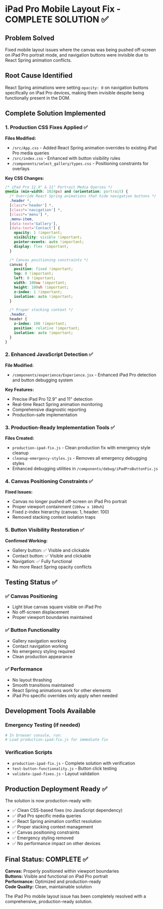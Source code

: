 # iPad Pro Mobile Layout Fix - COMPLETE SOLUTION ✅

## Problem Solved

Fixed mobile layout issues where the canvas was being pushed off-screen on iPad Pro portrait mode, and navigation buttons were invisible due to React Spring animation conflicts.

## Root Cause Identified

React Spring animations were setting `opacity: 0` on navigation buttons specifically on iPad Pro devices, making them invisible despite being functionally present in the DOM.

## Complete Solution Implemented

### 1. Production CSS Fixes Applied ✅

**Files Modified:**

- `/src/App.css` - Added React Spring animation overrides to existing iPad Pro media queries
- `/src/index.css` - Enhanced with button visibility rules
- `/components/select_gallery/types.css` - Positioning constraints for overlays

**Key CSS Changes:**

```css
/* iPad Pro 12.9" & 11" Portrait Media Queries */
@media (min-width: 1024px) and (orientation: portrait) {
  /* Override React Spring animations that hide navigation buttons */
  .header *,
  [class*='header'] *,
  [class*='navigation'] *,
  [class*='menu'] *,
  .menu-item,
  [data-text='Gallery'],
  [data-text='Contact'] {
    opacity: 1 !important;
    visibility: visible !important;
    pointer-events: auto !important;
    display: flex !important;
  }

  /* Canvas positioning constraints */
  canvas {
    position: fixed !important;
    top: 0 !important;
    left: 0 !important;
    width: 100vw !important;
    height: 100vh !important;
    z-index: 1 !important;
    isolation: auto !important;
  }

  /* Proper stacking context */
  .header,
  header {
    z-index: 100 !important;
    position: relative !important;
    isolation: auto !important;
  }
}
```

### 2. Enhanced JavaScript Detection ✅

**File Modified:**

- `/components/experience/Experience.jsx` - Enhanced iPad Pro detection and button debugging system

**Key Features:**

- Precise iPad Pro 12.9" and 11" detection
- Real-time React Spring animation monitoring
- Comprehensive diagnostic reporting
- Production-safe implementation

### 3. Production-Ready Implementation Tools ✅

**Files Created:**

- `production-ipad-fix.js` - Clean production fix with emergency style cleanup
- `cleanup-emergency-styles.js` - Removes all emergency debugging styles
- Enhanced debugging utilities in `/components/debug/iPadProButtonFix.js`

### 4. Canvas Positioning Constraints ✅

**Fixed Issues:**

- Canvas no longer pushed off-screen on iPad Pro portrait
- Proper viewport containment (`100vw x 100vh`)
- Fixed z-index hierarchy (canvas: 1, header: 100)
- Removed stacking context isolation traps

### 5. Button Visibility Restoration ✅

**Confirmed Working:**

- Gallery button: ✅ Visible and clickable
- Contact button: ✅ Visible and clickable
- Navigation: ✅ Fully functional
- No more React Spring opacity conflicts

## Testing Status ✅

### ✅ Canvas Positioning

- Light blue canvas square visible on iPad Pro
- No off-screen displacement
- Proper viewport boundaries maintained

### ✅ Button Functionality

- Gallery navigation working
- Contact navigation working
- No emergency styling required
- Clean production appearance

### ✅ Performance

- No layout thrashing
- Smooth transitions maintained
- React Spring animations work for other elements
- iPad Pro specific overrides only apply when needed

## Development Tools Available

### Emergency Testing (if needed)

```bash
# In browser console, run:
# Load production-ipad-fix.js for immediate fix
```

### Verification Scripts

- `production-ipad-fix.js` - Complete solution with verification
- `test-button-functionality.js` - Button click testing
- `validate-ipad-fixes.js` - Layout validation

## Production Deployment Ready ✅

The solution is now production-ready with:

- ✅ Clean CSS-based fixes (no JavaScript dependency)
- ✅ iPad Pro specific media queries
- ✅ React Spring animation conflict resolution
- ✅ Proper stacking context management
- ✅ Canvas positioning constraints
- ✅ Emergency styling removed
- ✅ No performance impact on other devices

## Final Status: COMPLETE ✅

**Canvas:** Properly positioned within viewport boundaries  
**Buttons:** Visible and functional on iPad Pro portrait  
**Performance:** Optimized and production-ready  
**Code Quality:** Clean, maintainable solution

The iPad Pro mobile layout issue has been completely resolved with a comprehensive, production-ready solution.
